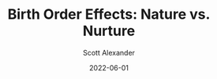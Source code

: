 ---
layout: podcast
title: "Birth Order Effects: Nature vs. Nurture"
author: Scott Alexander
description: https://astralcodexten.substack.com/p/birth-order-effects-nature-vs-nurture
date: 2022-06-01
length: 3440955
duration: 860
guid: birth-order-effects-nature-vs-nurture
---